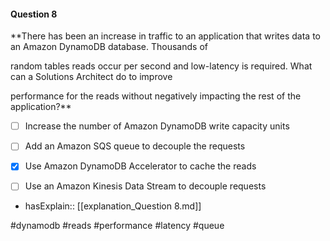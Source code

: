 #### Question  8


**There has been an increase in traffic to an application that writes data to an Amazon DynamoDB database. Thousands of

random tables reads occur per second and low-latency is required. What can a Solutions Architect do to improve

performance for the reads without negatively impacting the rest of the application?**


- [ ] Increase the number of Amazon DynamoDB write capacity units


- [ ] Add an Amazon SQS queue to decouple the requests


- [x] Use Amazon DynamoDB Accelerator to cache the reads


- [ ] Use an Amazon Kinesis Data Stream to decouple requests



- hasExplain:: [[explanation_Question  8.md]]

#dynamodb #reads #performance #latency #queue 